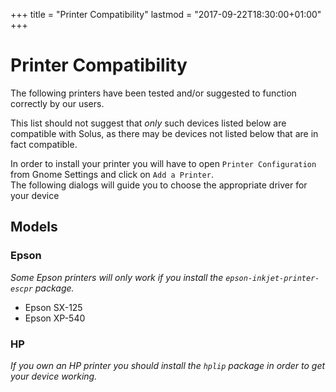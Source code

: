 +++
title = "Printer Compatibility"
lastmod = "2017-09-22T18:30:00+01:00"
+++

# Printer Compatibility

The following printers have been tested and/or suggested to function correctly by our users.

This list should not suggest that *only* such devices listed below are compatible with Solus, as there may be devices not listed below that are in fact compatible.

In order to install your printer you will have to open `Printer Configuration` from Gnome Settings and click on `Add a Printer`.  
The following dialogs will guide you to choose the appropriate driver for your device
## Models

### Epson
*Some Epson printers will only work if you install the `epson-inkjet-printer-escpr` package.*
- Epson SX-125
- Epson XP-540

### HP
*If you own an HP printer you should install the `hplip` package in order to get your device working.*
